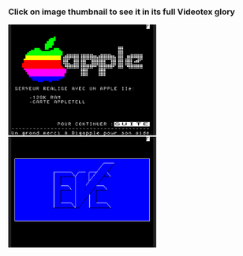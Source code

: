 ### Click on image thumbnail to see it in its full **Videotex** glory

[<img src="https://raw.githubusercontent.com/XReyRobert/VideotexPagesRepository/master//PagesVideotex/Micro-Serveurs/EVE/.thumbnails/E.APPLE___e.png" width="300">](http://www.lideal.com/miedit/minitel-loader.html?url=https://raw.githubusercontent.com/XReyRobert/VideotexPagesRepository/master//PagesVideotex/Micro-Serveurs/EVE/E.APPLE___e)
[<img src="https://raw.githubusercontent.com/XReyRobert/VideotexPagesRepository/master//PagesVideotex/Micro-Serveurs/EVE/.thumbnails/E.LOGO.png" width="300">](http://www.lideal.com/miedit/minitel-loader.html?url=https://raw.githubusercontent.com/XReyRobert/VideotexPagesRepository/master//PagesVideotex/Micro-Serveurs/EVE/E.LOGO)
